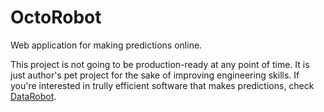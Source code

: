 # OctoRobot

Web application for making predictions online.

This project is not going to be production-ready at any point of time. It is just author's pet project for the sake of improving engineering skills. If you're interested in trully efficient software that makes predictions, check [DataRobot](https://www.datarobot.com/).
